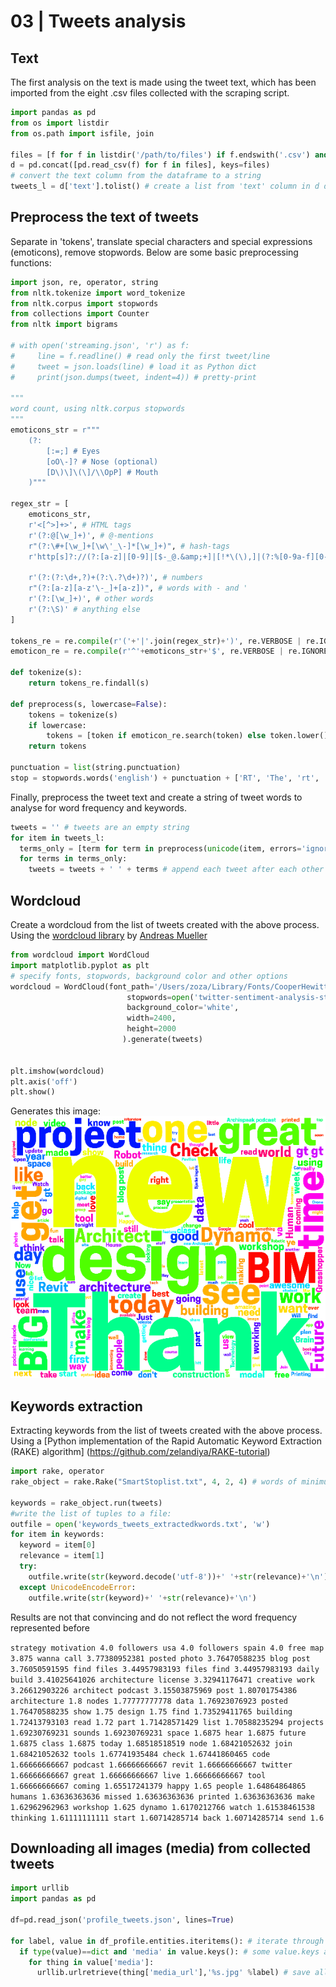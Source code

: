 # 03 | Tweets analysis

## Text

The first analysis on the text is made using the tweet text, which has been imported from the eight .csv files collected with the scraping script.

```python
import pandas as pd
from os import listdir
from os.path import isfile, join

files = [f for f in listdir('/path/to/files') if f.endswith('.csv') and isfile(join('/path/to/files', f))]
d = pd.concat([pd.read_csv(f) for f in files], keys=files)
# convert the text column from the dataframe to a string
tweets_l = d['text'].tolist() # create a list from 'text' column in d dataframe
```

## Preprocess the text of tweets

Separate in 'tokens', translate special characters and special expressions (emoticons), remove stopwords. Below are some basic preprocessing functions:

```python
import json, re, operator, string
from nltk.tokenize import word_tokenize
from nltk.corpus import stopwords
from collections import Counter
from nltk import bigrams

# with open('streaming.json', 'r') as f:
#     line = f.readline() # read only the first tweet/line
#     tweet = json.loads(line) # load it as Python dict
#     print(json.dumps(tweet, indent=4)) # pretty-print

"""
word count, using nltk.corpus stopwords
"""
emoticons_str = r"""
    (?:
        [:=;] # Eyes
        [oO\-]? # Nose (optional)
        [D\)\]\(\]/\\OpP] # Mouth
    )"""

regex_str = [
    emoticons_str,
    r'<[^>]+>', # HTML tags
    r'(?:@[\w_]+)', # @-mentions
    r"(?:\#+[\w_]+[\w\'_\-]*[\w_]+)", # hash-tags
    r'http[s]?://(?:[a-z]|[0-9]|[$-_@.&amp;+]|[!*\(\),]|(?:%[0-9a-f][0-9a-f]))+', # URLs

    r'(?:(?:\d+,?)+(?:\.?\d+)?)', # numbers
    r"(?:[a-z][a-z'\-_]+[a-z])", # words with - and '
    r'(?:[\w_]+)', # other words
    r'(?:\S)' # anything else
]

tokens_re = re.compile(r'('+'|'.join(regex_str)+')', re.VERBOSE | re.IGNORECASE)
emoticon_re = re.compile(r'^'+emoticons_str+'$', re.VERBOSE | re.IGNORECASE)

def tokenize(s):
    return tokens_re.findall(s)

def preprocess(s, lowercase=False):
    tokens = tokenize(s)
    if lowercase:
        tokens = [token if emoticon_re.search(token) else token.lower() for token in tokens]
    return tokens

punctuation = list(string.punctuation)
stop = stopwords.words('english') + punctuation + ['RT', 'The', 'rt', 'via', 'amp']
```
Finally, preprocess the tweet text and create a string of tweet words to analyse for word frequency and keywords.
```python
tweets = '' # tweets are an empty string
for item in tweets_l:
  terms_only = [term for term in preprocess(unicode(item, errors='ignore')) if term not in stop and not term.startswith(('#', '@', 'http'))]
  for terms in terms_only:
    tweets = tweets + ' ' + terms # append each tweet after each other as a unicode string
```

## Wordcloud

Create a wordcloud from the list of tweets created with the above process. Using the [wordcloud library](https://github.com/amueller/word_cloud) by [Andreas Mueller](https://github.com/amueller)

```python
from wordcloud import WordCloud
import matplotlib.pyplot as plt
# specify fonts, stopwords, background color and other options
wordcloud = WordCloud(font_path='/Users/zoza/Library/Fonts/CooperHewitt-Bold.otf',
                          stopwords=open('twitter-sentiment-analysis-stopwords.txt').read().split(),
                          background_color='white',
                          width=2400,
                          height=2000
                         ).generate(tweets)


plt.imshow(wordcloud)
plt.axis('off')
plt.show()
```
Generates this image:
![Wordcloud of tweets collected from the list of eight profiles, all (from 27. 02. to 28. 02. 2017)](wordcloud_02-28-2017_preprocessed.png)

## Keywords extraction

Extracting keywords from the list of tweets created with the above process. Using a [Python implementation of the Rapid Automatic Keyword Extraction (RAKE) algorithm] (https://github.com/zelandiya/RAKE-tutorial)

```python
import rake, operator
rake_object = rake.Rake("SmartStoplist.txt", 4, 2, 4) # words of minimum length 4, in groups of maximum 2, appearing at least 3 times in the text; this happens to give the best results with the particular corpus

keywords = rake_object.run(tweets)
#write the list of tuples to a file:
outfile = open('keywords_tweets_extractedkwords.txt', 'w')
for item in keywords:
  keyword = item[0]
  relevance = item[1]
  try:
    outfile.write(str(keyword.decode('utf-8'))+' '+str(relevance)+'\n')
  except UnicodeEncodeError:
    outfile.write(str(keyword)+' '+str(relevance)+'\n')
```
Results are not that convincing and do not reflect the word frequency represented before

`strategy motivation 4.0
followers usa 4.0
followers spain 4.0
free map 3.875
wanna call 3.77380952381
posted photo 3.76470588235
blog post 3.76050591595
find files 3.44957983193
files find 3.44957983193
daily build 3.41025641026
architecture license 3.32941176471
creative work 3.26612903226
architect podcast 3.15503875969
post 1.80701754386
architecture 1.8
nodes 1.77777777778
data 1.76923076923
posted 1.76470588235
show 1.75
design 1.75
find 1.73529411765
building 1.72413793103
read 1.72
part 1.71428571429
list 1.70588235294
projects 1.69230769231
sounds 1.69230769231
space 1.6875
hear 1.6875
future 1.6875
class 1.6875
today 1.68518518519
node 1.68421052632
join 1.68421052632
tools 1.67741935484
check 1.67441860465
code 1.66666666667
podcast 1.66666666667
revit 1.66666666667
twitter 1.66666666667
great 1.66666666667
live 1.66666666667
tool 1.66666666667
coming 1.65517241379
happy 1.65
people 1.64864864865
humans 1.63636363636
missed 1.63636363636
printed 1.63636363636
make 1.62962962963
workshop 1.625
dynamo 1.6170212766
watch 1.61538461538
thinking 1.61111111111
start 1.60714285714
back 1.60714285714
send 1.6
`

## Downloading all images (media) from collected tweets

```python
import urllib
import pandas as pd

df=pd.read_json('profile_tweets.json', lines=True)

for label, value in df_profile.entities.iteritems(): # iterate through the dictionary of entities
  if type(value)==dict and 'media' in value.keys(): # some value.keys are nan, and their type is 'float'
    for thing in value['media']:
      urllib.urlretrieve(thing['media_url'],'%s.jpg' %label) # save all images with the unique of their index in the df
```
